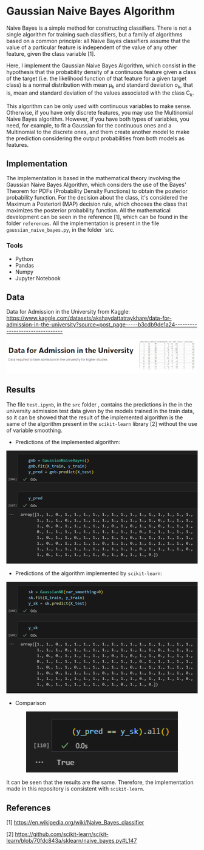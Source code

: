 # Gaussian Naive Bayes Algorithm

Naive Bayes is a simple method for constructing classifiers. There is not a single algorithm for training such classifiers, but a family of algorithms based on a common principle: all Naive Bayes classifiers assume that the value of a particular feature is independent of the value of any other feature, given the class variable [1]. 

Here, I implement the Gaussian Naive Bayes Algorithm, which consist in the hypothesis that the probability density of a continuous feature given a class of the target (i.e. the likelihood function of that feature for a given target class) is a normal distribution with mean &mu;<sub>k</sub> and standard deviation &sigma;<sub>k</sub>, that is, mean and standard deviation of the values associated with the class C<sub>k</sub>. 

This algorithm can be only used with continuous variables to make sense. Otherwise, if you have only discrete features, you may use the Multinomial Naive Bayes algorithm. However, if you have both types of variables, you need, for example, to fit a Gaussian for the continuous ones and a Multinomial to the discrete ones, and them create another model to make the prediction considering the output probabilities from both models as features.

## Implementation

The implementation is based in the mathematical theory involving the Gaussian Naive Bayes Algorithm, which considers the use of the Bayes' Theorem for PDFs (Probability Density Functions) to obtain the posterior probability function. For the decision about the class, it's considered the Maximum a Posteriori (MAP) decision rule, which chooses the class that maximizes the posterior probability function. All the mathematical development can be seen in the reference [1], which can be found in the folder `references`. All the implementation is present in the file `gaussian_naive_bayes.py`, in the folder `src.

### Tools

- Python
- Pandas
- Numpy
- Jupyter Notebook

## Data

Data for Admission in the University from Kaggle: https://www.kaggle.com/datasets/akshaydattatraykhare/data-for-admission-in-the-university?source=post_page-----b3cdb9de1a24--------------------------------

<p align="center">
    <img width="800" src="https://github.com/Samirnunes/ml-algorithms-from-scratch/blob/main/linear_regression/images/data.png" alt="Material Bread logo">
<p>

## Results

The file `test.ipynb`, in the `src` folder , contains the predictions in the in the university admission test data given by the models trained in the train data, so it can be showed that the result of the implemented algorithm is the same of the algorithm present in the `scikit-learn` library [2] without the use of variable smoothing.

- Predictions of the implemented algorithm:

<p align="center">
    <img width="600" src="https://github.com/Samirnunes/ml-algorithms-from-scratch/blob/main/naive_bayes/images/prediction_implemented_model.png" alt="Material Bread logo">
<p>

- Predictions of the algorithm implemented by `scikit-learn`:

<p align="center">
    <img width="600" src="https://github.com/Samirnunes/ml-algorithms-from-scratch/blob/main/naive_bayes/images/prediction_sklearn_model.png" alt="Material Bread logo">
<p>

- Comparison

<p align="center">
    <img width="400" src="https://github.com/Samirnunes/ml-algorithms-from-scratch/blob/main/naive_bayes/images/comparison.png" alt="Material Bread logo">
<p>

It can be seen that the results are the same. Therefore, the implementation made in this repository is consistent with `scikit-learn`.

## References

[1] https://en.wikipedia.org/wiki/Naive_Bayes_classifier

[2] https://github.com/scikit-learn/scikit-learn/blob/70fdc843a/sklearn/naive_bayes.py#L147

